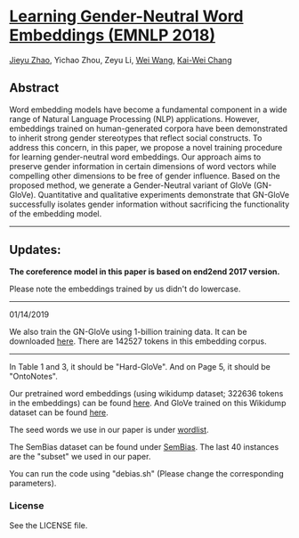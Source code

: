 # [Learning Gender-Neutral Word Embeddings (EMNLP 2018)](https://arxiv.org/abs/1809.01496)
[Jieyu Zhao](http://jyzhao.net), Yichao Zhou, Zeyu Li, [Wei Wang](http://web.cs.ucla.edu/~weiwang/), [Kai-Wei Chang](http://kwchang.net) 

## Abstract
Word embedding models have become a fundamental component in a wide range of Natural Language Processing (NLP) applications. However, embeddings trained on human-generated corpora have been demonstrated to inherit strong gender stereotypes that reflect social constructs. To address this concern, in this paper, we propose a novel training procedure for learning gender-neutral word embeddings. Our approach aims to preserve gender information in certain dimensions of word vectors while compelling other dimensions to be free of gender influence. Based on the proposed method, we generate a Gender-Neutral variant of GloVe (GN-GloVe). Quantitative and qualitative experiments demonstrate that GN-GloVe successfully isolates gender information without sacrificing the functionality of the embedding model.

------
## Updates:

**The coreference model in this paper is based on end2end 2017 version.**

Please note the embeddings trained by us didn't do lowercase.

------
01/14/2019

We also train the GN-GloVe using 1-billion training data. It can be downloaded [here](https://drive.google.com/a/g.ucla.edu/file/d/1g1QPqbIlQorwlfGShtPbZVk6mfwodQgE/view?usp=sharing).
There are 142527 tokens in this embedding corpus.

------
In Table 1 and 3, it should be "Hard-GloVe". And on Page 5, it should be "OntoNotes". 

Our pretrained word embeddings (using wikidump dataset; 322636 tokens in the embeddings) can be found [here](https://drive.google.com/a/g.ucla.edu/file/d/1v82WF43w-lE-vpZd0JC1K8WYZQkTy_ii/view?usp=sharing). And GloVe trained on this Wikidump dataset can be found [here](https://drive.google.com/open?id=1jrbQmpB5ZNH4w54yujeAvNFAfVEG0SuE). 

The seed words we use in our paper is under [wordlist](/wordlist).

The SemBias dataset can be found under [SemBias](/SemBias/). The last 40 instances are the "subset" we used in our paper.

You can run the code using "debias.sh" (Please change the corresponding parameters).



### License
See the LICENSE file.
